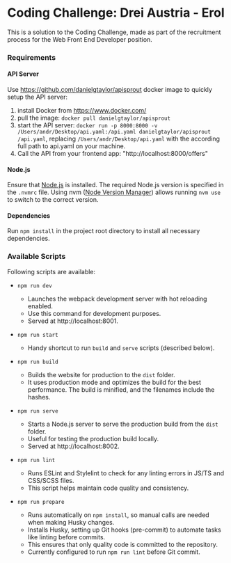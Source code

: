 # Coding Challenge: Drei Austria - Erol

This is a solution to the Coding Challenge, made as part of the recruitment process for the Web Front End Developer position.

### Requirements

#### API Server

Use https://github.com/danielgtaylor/apisprout docker image to quickly setup the API server:

1. install Docker from https://www.docker.com/
2. pull the image: `docker pull danielgtaylor/apisprout`
3. start the API server: `docker run -p 8000:8000 -v /Users/andr/Desktop/api.yaml:/api.yaml danielgtaylor/apisprout /api.yaml`, replacing `/Users/andr/Desktop/api.yaml` with the according full path to api.yaml on your machine. 
4. Call the API from your frontend app: "http://localhost:8000/offers"

#### Node.js

Ensure that [Node.js](https://nodejs.org/) is installed. The required Node.js version is specified in the `.nvmrc` file. Using nvm ([Node Version Manager](https://github.com/nvm-sh/nvm)) allows running `nvm use` to switch to the correct version.

#### Dependencies

Run `npm install` in the project root directory to install all necessary dependencies.

### Available Scripts

Following scripts are available:

* `npm run dev`
  - Launches the webpack development server with hot reloading enabled.
  - Use this command for development purposes.
  - Served at http://localhost:8001.

* `npm run start`
  - Handy shortcut to run `build` and `serve` scripts (described below).

* `npm run build`
  - Builds the website for production to the `dist` folder. 
  - It uses production mode and optimizes the build for the best performance. The build is minified, and the filenames include the hashes.

* `npm run serve`
  - Starts a Node.js server to serve the production build from the `dist` folder. 
  - Useful for testing the production build locally.
  - Served at http://localhost:8002.

* `npm run lint`
  - Runs ESLint and Stylelint to check for any linting errors in JS/TS and CSS/SCSS files. 
  - This script helps maintain code quality and consistency.

* `npm run prepare`
  - Runs automatically on `npm install`, so manual calls are needed when making Husky changes.
  - Installs Husky, setting up Git hooks (pre-commit) to automate tasks like linting before commits. 
  - This ensures that only quality code is committed to the repository.
  - Currently configured to run `npm run lint` before Git commit.
